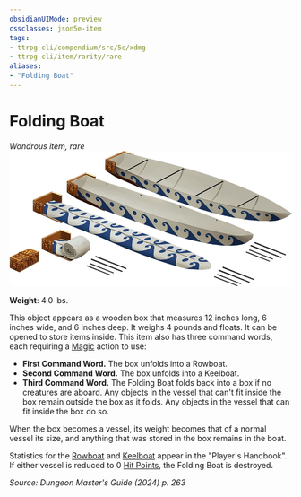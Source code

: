 ```yaml
---
obsidianUIMode: preview
cssclasses: json5e-item
tags:
- ttrpg-cli/compendium/src/5e/xdmg
- ttrpg-cli/item/rarity/rare
aliases: 
- "Folding Boat"
---
```

# Folding Boat
*Wondrous item, rare*  
![](3-Compendium/items/img/folding-boat.webp#right)

**Weight**: 4.0 lbs.

This object appears as a wooden box that measures 12 inches long, 6 inches wide, and 6 inches deep. It weighs 4 pounds and floats. It can be opened to store items inside. This item also has three command words, each requiring a [Magic](3-Compendium/rules/actions.md#Magic) action to use:

- **First Command Word.** The box unfolds into a Rowboat.  
- **Second Command Word.** The box unfolds into a Keelboat.  
- **Third Command Word.** The Folding Boat folds back into a box if no creatures are aboard. Any objects in the vessel that can't fit inside the box remain outside the box as it folds. Any objects in the vessel that can fit inside the box do so.  

When the box becomes a vessel, its weight becomes that of a normal vessel its size, and anything that was stored in the box remains in the boat.

Statistics for the [Rowboat](3-Compendium/items/rowboat-xphb.md) and [Keelboat](3-Compendium/items/keelboat-xphb.md) appear in the "Player's Handbook". If either vessel is reduced to 0 [Hit Points](3-Compendium/rules/variant-rules/hit-points-xphb.md), the Folding Boat is destroyed.

*Source: Dungeon Master's Guide (2024) p. 263*